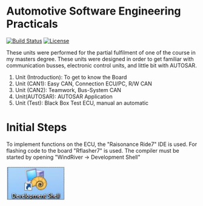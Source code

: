# Automotive Software Engineering Practicals

[![Build Status](https://travis-ci.org/joemccann/dillinger.svg?branch=master)](https://travis-ci.org/joemccann/dillinger) [![License](https://img.shields.io/badge/License-propriety-blue.svg)](https://opensource.org/licenses/Apache-2.0)

These units were performed for the partial fulfilment of one of the course in my masters degree. These units were designed in order to get familiar with communication busses, electronic control units, and little bit with AUTOSAR.

1. Unit (Introduction):
To get to know the Board
2. Unit (CAN1): 
Easy CAN, Connection ECU/PC, R/W CAN
3. Unit (CAN2):
Teamwork, Bus-System CAN
4. Unit(AUTOSAR):
AUTOSAR Application
5. Unit (Test): 
Black Box Test ECU, manual an automatic

# Initial Steps
To implement functions on the ECU, the "Raisonance Ride7" IDE is used. For flashing code to the board "Rflasher7" is used.
The compiler must be started by opening "WindRiver -> Development Shell"

![Development Shell](https://github.com/FaheemBhatti/Automotive-Software-Engineering-Practicals/blob/master/Resources/Development%20Shell.JPG)



